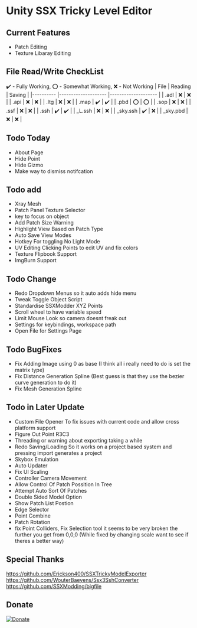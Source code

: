 # Unity SSX Tricky Level Editor

## Current Features
- Patch Editing
- Texture Libaray Editing

## File Read/Write CheckList
:heavy_check_mark: - Fully Working, :o: - Somewhat Working, :x: - Not Working
| File     	| Reading            	| Saving            	|
|----------	|--------------------	|--------------------	|
| .adl     	| :x:                	| :x:                	|
| .api     	| :x:                	| :x:                	|
| .ltg     	| :x:                	| :x:                	|
| .map     	| :heavy_check_mark: 	| :heavy_check_mark: 	|
| .pbd     	| :o:                	| :o:                	|
| .sop     	| :x:                	| :x:                	|
| .ssf     	| :x:                	| :x:                	|
| .ssh     	| :heavy_check_mark: 	| :heavy_check_mark: 	|
| _L.ssh   	| :x:                	| :x:                	|
| _sky.ssh 	| :heavy_check_mark: 	| :x:                	|
| _sky.pbd 	| :x:                	| :x:                	|
 
 ## Todo Today
- About Page
- Hide Point
- Hide Gizmo
- Make way to dismiss notifcation
 
 ## Todo add
- Xray Mesh
- Patch Panel Texture Selector
- key to focus on object
- Add Patch Size Warning
- Highlight View Based on Patch Type
- Auto Save View Modes
- Hotkey For toggling No Light Mode
- UV Editing Clicking Points to edit UV and fix colors
- Texture Flipbook Support
- ImgBurn Support

## Todo Change
- Redo Dropdown Menus so it auto adds hide menu
- Tweak Toggle Object Script
- Standardise SSXModder XYZ Points
- Scroll wheel to have variable speed
- Limit Mouse Look so camera doesnt freak out
- Settings for keybindings, workspace path
- Open File for Settings Page

## Todo BugFixes
- Fix Adding Image using 0 as base (I think all i really need to do is set the matrix type)
- Fix Distance Generation Spline (Best guess is that they use the bezier curve generation to do it)
- Fix Mesh Generation Spline

## Todo in Later Update
- Custom File Opener To fix issues with current code and allow cross platform support
- Figure Out Point R3C3
- Threading or warning about exporting taking a while
- Redo Saving/Loading So it works on a project based system and pressing import generates a project
- Skybox Emulation
- Auto Updater
- Fix UI Scaling
- Controller Camera Movement
- Allow Control Of Patch Possition In Tree
- Attempt Auto Sort Of Patches
- Double Sided Model Option
- Show Patch List Postion
- Edge Selector
- Point Combine
- Patch Rotation
- fix Point Colliders, Fix Selection tool it seems to be very broken the further you get from 0,0,0 (While fixed by changing scale want to see if theres a better way)

## Special Thanks
https://github.com/Erickson400/SSXTrickyModelExporter <br>
https://github.com/WouterBaeyens/Ssx3SshConverter <br>
https://github.com/SSXModding/bigfile <br>

## Donate
[![Donate](https://www.paypalobjects.com/en_AU/i/btn/btn_donateCC_LG.gif)](https://www.paypal.com/donate/?business=VT6TG8KKZM98E&no_recurring=0&currency_code=AUD)